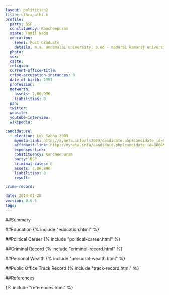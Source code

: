 ```yaml
---
layout: politician2
title: uthrapathi.k
profile: 
  party: BSP
  constituency: Kancheepuram
  state: Tamil Nadu
  education: 
    level: Post Graduate
    details: m.a. annamalai university; b.ed - madurai kamaraj university; dit annamalai university; b.lit - university of madras;
  photo: 
  sex: 
  caste: 
  religion: 
  current-office-title: 
  crime-accusation-instances: 0
  date-of-birth: 1951
  profession: 
  networth: 
    assets: 7,06,996
    liabilities: 0
  pan: 
  twitter: 
  website: 
  youtube-interview: 
  wikipedia: 

candidature: 
  - election: Lok Sabha 2009
    myneta-link: http://myneta.info/ls2009/candidate.php?candidate_id=8880
    affidavit-link: http://myneta.info/candidate.php?candidate_id=8880&scan=original
    expenses-link: 
    constituency: Kancheepuram 
    party: BSP
    criminal-cases: 0
    assets: 7,06,996
    liabilities: 0
    result:  

crime-record: 

date: 2014-01-28
version: 0.0.5
tags: 
---
```

##Summary


##Education
{% include "education.html" %}


##Political Career
{% include "political-career.html" %}


##Criminal Record
{% include "criminal-record.html" %}


##Personal Wealth
{% include "personal-wealth.html" %}


##Public Office Track Record
{% include "track-record.html" %}


##References


{% include "references.html" %}
